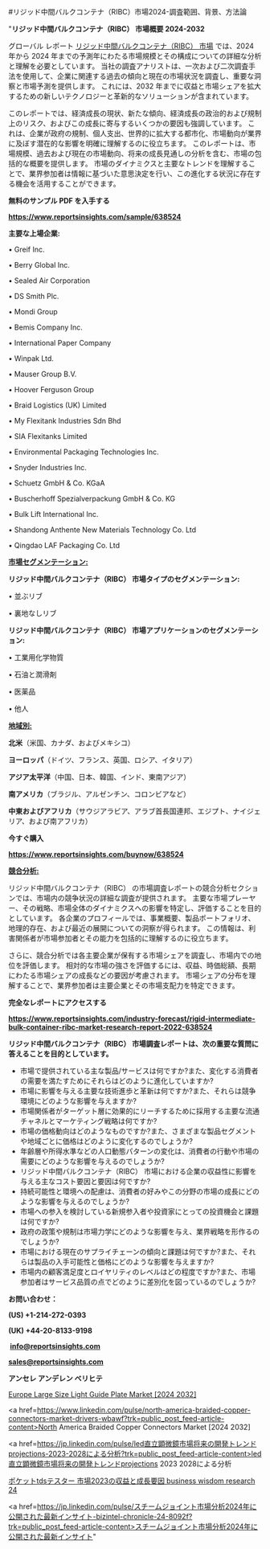 #リジッド中間バルクコンテナ（RIBC）市場2024-調査範囲、背景、方法論

"<strong>リジッド中間バルクコンテナ（RIBC） 市場概要 2024-2032</strong>

グローバル レポート <a href=https://www.reportsinsights.com/sample/638524>リジッド中間バルクコンテナ（RIBC） 市場</a> では、2024 年から 2024 年までの予測年にわたる市場規模とその構成についての詳細な分析と理解を必要としています。 当社の調査アナリストは、一次および二次調査手法を使用して、企業に関連する過去の傾向と現在の市場状況を調査し、重要な洞察と市場予測を提供します。 これには、2032 年までに収益と市場シェアを拡大​​するための新しいテクノロジーと革新的なソリューションが含まれています。

このレポートでは、経済成長の現状、新たな傾向、経済成長の政治的および規制上のリスク、およびこの成長に寄与するいくつかの要因も強調しています。 これは、企業が政府の規制、個人支出、世界的に拡大する都市化、市場動向が業界に及ぼす潜在的な影響を明確に理解するのに役立ちます。 このレポートは、市場規模、過去および現在の市場動向、将来の成長見通しの分析を含む、市場の包括的な概要を提供します。 市場のダイナミクスと主要なトレンドを理解することで、業界参加者は情報に基づいた意思決定を行い、この進化する状況に存在する機会を活用することができます。

<strong><b>無料のサンプル PDF を入手する</b></strong>

<a href=https://www.reportsinsights.com/sample/638524><strong><u>https://www.reportsinsights.com/sample/638524</u></strong></a>

<strong>主要な上場企業:</strong>

• Greif Inc.

• Berry Global Inc.

• Sealed Air Corporation

• DS Smith Plc.

• Mondi Group

• Bemis Company Inc.

• International Paper Company

• Winpak Ltd.

• Mauser Group B.V.

• Hoover Ferguson Group

• Braid Logistics (UK) Limited

• My Flexitank Industries Sdn Bhd

• SIA Flexitanks Limited

• Environmental Packaging Technologies Inc.

• Snyder Industries Inc.

• Schuetz GmbH & Co. KGaA

• Buscherhoff Spezialverpackung GmbH & Co. KG

• Bulk Lift International Inc.

• Shandong Anthente New Materials Technology Co. Ltd

• Qingdao LAF Packaging Co. Ltd

<strong><u>市場セグメンテーション</u></strong><strong><u>:</u></strong>

<strong>リジッド中間バルクコンテナ（RIBC） 市場タイプのセグメンテーション:</strong>

• 並ぶリブ

• 裏地なしリブ

<strong>リジッド中間バルクコンテナ（RIBC） 市場アプリケーションのセグメンテーション:</strong>

• 工業用化学物質

• 石油と潤滑剤

• 医薬品

• 他人

<strong><u>地域別</u></strong><strong><u>:</u></strong>

<strong>北米</strong>（米国、カナダ、およびメキシコ）

<strong>ヨーロッパ</strong>（ドイツ、フランス、英国、ロシア、イタリア）

<strong>アジア太平洋</strong>（中国、日本、韓国、インド、東南アジア）

<strong>南アメリカ</strong>（ブラジル、アルゼンチン、コロンビアなど）

<strong>中東およびアフリカ</strong>（サウジアラビア、アラブ首長国連邦、エジプト、ナイジェリア、および南アフリカ）

<strong>今すぐ購入</strong>

<a href=https://www.reportsinsights.com/buynow/638524><strong><u>https://www.reportsinsights.com/buynow/638524</u></strong></a>

<strong><u>競合分析:</u></strong>

リジッド中間バルクコンテナ（RIBC） の市場調査レポートの競合分析セクションでは、市場内の競争状況の詳細な調査が提供されます。 主要な市場プレーヤー、その戦略、市場全体のダイナミクスへの影響を特定し、評価することを目的としています。 各企業のプロフィールでは、事業概要、製品ポートフォリオ、地理的存在、および最近の展開についての洞察が得られます。 この情報は、利害関係者が市場参加者とその能力を包括的に理解するのに役立ちます。

さらに、競合分析では各主要企業が保有する市場シェアを調査し、市場内での地位を評価します。 相対的な市場の強さを評価するには、収益、時価総額、長期にわたる市場シェアの成長などの要因が考慮されます。 市場シェアの分布を理解することで、業界参加者は主要企業とその市場支配力を特定できます。

<strong>完全なレポートにアクセスする</strong>

<a href=https://www.reportsinsights.com/industry-forecast/rigid-intermediate-bulk-container-ribc-market-research-report-2022-638524><strong><u><b>https://www.reportsinsights.com/industry-forecast/rigid-intermediate-bulk-container-ribc-market-research-report-2022-638524</b></u></strong></a>

<strong><b>リジッド中間バルクコンテナ（RIBC） 市場調査レポートは、次の重要な質問に答えることを目的としています。</b></strong>
<ul>
  <li>市場で提供されている主な製品/サービスは何ですか?また、変化する消費者の需要を満たすためにそれらはどのように進化していますか?</li>
  <li>市場に影響を与える主要な技術進歩と革新は何ですか?また、それらは競争環境にどのような影響を与えますか?</li>
  <li>市場関係者がターゲット層に効果的にリーチするために採用する主要な流通チャネルとマーケティング戦略は何ですか?</li>
  <li>市場の価格動向はどのようなものですか?また、さまざまな製品セグメントや地域ごとに価格はどのように変化するのでしょうか?</li>
  <li>年齢層や所得水準などの人口動態パターンの変化は、消費者の行動や市場の需要にどのような影響を与えるのでしょうか?</li>
  <li>リジッド中間バルクコンテナ（RIBC） 市場における企業の収益性に影響を与える主なコスト要因と要因は何ですか?</li>
  <li>持続可能性と環境への配慮は、消費者の好みやこの分野の市場の成長にどのような影響を与えるのでしょうか?</li>
  <li>市場への参入を検討している新規参入者や投資家にとっての投資機会と課題は何ですか?</li>
  <li>政府の政策や規制は市場力学にどのような影響を与え、業界戦略を形作るのでしょうか?</li>
  <li>市場における現在のサプライチェーンの傾向と課題は何ですか?また、それらは製品の入手可能性と価格にどのような影響を与えますか?</li>
  <li>市場内の顧客満足度とロイヤリティのレベルはどの程度ですか?また、市場参加者はサービス品質の点でどのように差別化を図っているのでしょうか?</li>
</ul>
<strong>お問い合わせ：</strong>

<strong>(US) +1-214-272-0393</strong>

<strong>(UK) +44-20-8133-9198</strong>

<strong> </strong><a href=info@reportsinsights.com><strong><u>info@reportsinsights.com</u></strong></a>

<a href=sales@reportsinsights.com><strong><u>sales@reportsinsights.com</u></strong></a>

<strong>アンセレ アンデレン ベリヒテ</strong>

<a href=https://www.linkedin.com/pulse/europe-large-size-light-guide-plate-markets-2024-lmg3f/>Europe Large Size Light Guide Plate Market [2024 2032]</a>

<a href=https://www.linkedin.com/pulse/north-america-braided-copper-connectors-market-drivers-wbawf?trk=public_post_feed-article-content>North America Braided Copper Connectors Market [2024 2032]</a>

<a href=https://jp.linkedin.com/pulse/led直立顕微鏡市場将来の開発トレンドprojections-2023-2028による分析?trk=public_post_feed-article-content>led直立顕微鏡市場将来の開発トレンドprojections 2023 2028による分析</a>

<a href=https://www.linkedin.com/pulse/ポケットtdsテスター-市場2023の収益と成長要因-business-wisdom-research-24/>ポケットtdsテスター 市場2023の収益と成長要因 business wisdom research 24</a>

<a href=https://jp.linkedin.com/pulse/スチームジョイント市場分析2024年に公開された最新インサイト-bizintel-chronicle-24-8092f?trk=public_post_feed-article-content>スチームジョイント市場分析2024年に公開された最新インサイト</a>"
